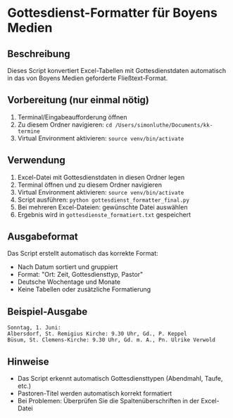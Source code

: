 # Gottesdienst-Formatter für Boyens Medien

## Beschreibung
Dieses Script konvertiert Excel-Tabellen mit Gottesdienstdaten automatisch in das von Boyens Medien geforderte Fließtext-Format.

## Vorbereitung (nur einmal nötig)
1. Terminal/Eingabeaufforderung öffnen
2. Zu diesem Ordner navigieren: `cd /Users/simonluthe/Documents/kk-termine`
3. Virtual Environment aktivieren: `source venv/bin/activate`

## Verwendung
1. Excel-Datei mit Gottesdienstdaten in diesen Ordner legen
2. Terminal öffnen und zu diesem Ordner navigieren
3. Virtual Environment aktivieren: `source venv/bin/activate`
4. Script ausführen: `python gottesdienst_formatter_final.py`
5. Bei mehreren Excel-Dateien: gewünschte Datei auswählen
6. Ergebnis wird in `gottesdienste_formatiert.txt` gespeichert

## Ausgabeformat
Das Script erstellt automatisch das korrekte Format:
- Nach Datum sortiert und gruppiert
- Format: "Ort: Zeit, Gottesdiensttyp, Pastor"
- Deutsche Wochentage und Monate
- Keine Tabellen oder zusätzliche Formatierung

## Beispiel-Ausgabe
```
Sonntag, 1. Juni:
Albersdorf, St. Remigius Kirche: 9.30 Uhr, Gd., P. Keppel
Büsum, St. Clemens-Kirche: 9.30 Uhr, Gd. m. A., Pn. Ulrike Verwold
```

## Hinweise
- Das Script erkennt automatisch Gottesdiensttypen (Abendmahl, Taufe, etc.)
- Pastoren-Titel werden automatisch korrekt formatiert
- Bei Problemen: Überprüfen Sie die Spaltenüberschriften in der Excel-Datei